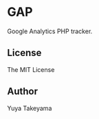 GAP
===

Google Analytics PHP tracker.

License
-------

The MIT License

Author
------

Yuya Takeyama
